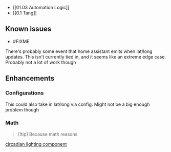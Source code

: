 - [[01.03 Automation Logic]]
- [[0.1 Tang]]

## Known issues

- #FIXME

There's probably some event that home assistant emits when lat/long updates. This isn't currently tied in, and it seems like an extreme edge case. Probably not a lot of work though

## Enhancements

### Configurations

This could also take in lat/long via config. Might not be a big enough problem though

### Math

> [!tip] Because math reasons

[circadian lighting component](https://github.com/claytonjn/hass-circadian_lighting/blob/master/custom_components/circadian_lighting/__init__.py#L206)

